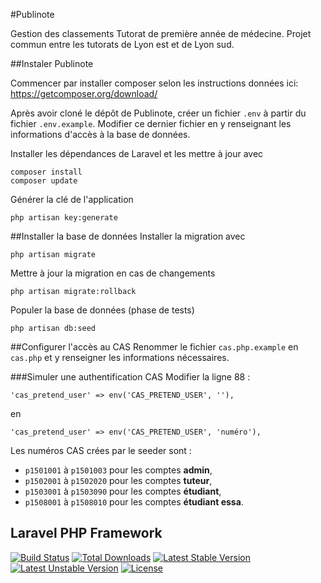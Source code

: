 #Publinote

Gestion des classements Tutorat de première année de médecine.
Projet commun entre les tutorats de Lyon est et de Lyon sud.

##Instaler Publinote

Commencer par installer composer selon les instructions données ici: https://getcomposer.org/download/

Après avoir cloné le dépôt de Publinote, créer un fichier `.env` à partir du fichier `.env.example`. Modifier ce dernier fichier en y renseignant les informations d'accès à la base de données.

Installer les dépendances de Laravel et les mettre à jour avec
```
composer install
composer update
```

Générer la clé de l'application
```
php artisan key:generate
```

##Installer la base de données
Installer la migration avec
```
php artisan migrate
```
Mettre à jour la migration en cas de changements
```
php artisan migrate:rollback
```
Populer la base de données (phase de tests)
```
php artisan db:seed
```

##Configurer l'accès au CAS
Renommer le fichier `cas.php.example` en `cas.php` et y renseigner les informations nécessaires.

###Simuler une authentification CAS
Modifier la ligne 88 :
```
'cas_pretend_user' => env('CAS_PRETEND_USER', ''),
```
en
```
'cas_pretend_user' => env('CAS_PRETEND_USER', 'numéro'),
```
Les numéros CAS crées par le seeder sont :
- `p1501001` à `p1501003` pour les comptes **admin**,
- `p1502001` à `p1502020` pour les comptes **tuteur**,
- `p1503001` à `p1503090` pour les comptes **étudiant**,
- `p1508001` à `p1508010` pour les comptes **étudiant essa**.

## Laravel PHP Framework

[![Build Status](https://travis-ci.org/laravel/framework.svg)](https://travis-ci.org/laravel/framework)
[![Total Downloads](https://poser.pugx.org/laravel/framework/d/total.svg)](https://packagist.org/packages/laravel/framework)
[![Latest Stable Version](https://poser.pugx.org/laravel/framework/v/stable.svg)](https://packagist.org/packages/laravel/framework)
[![Latest Unstable Version](https://poser.pugx.org/laravel/framework/v/unstable.svg)](https://packagist.org/packages/laravel/framework)
[![License](https://poser.pugx.org/laravel/framework/license.svg)](https://packagist.org/packages/laravel/framework)
